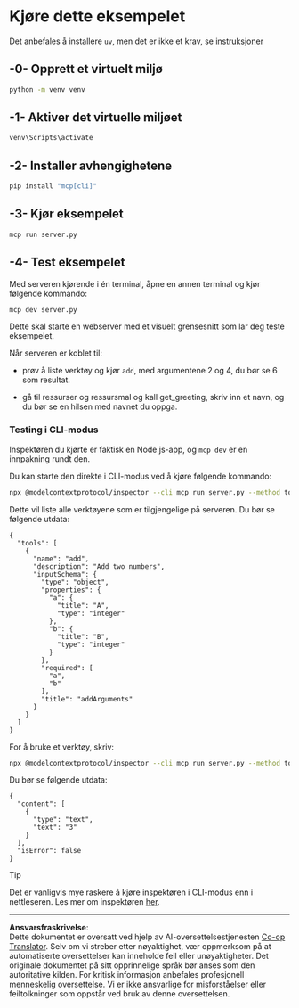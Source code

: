 <!--
CO_OP_TRANSLATOR_METADATA:
{
  "original_hash": "d4c162484df410632550a4a357d40341",
  "translation_date": "2025-09-03T16:10:37+00:00",
  "source_file": "03-GettingStarted/01-first-server/solution/python/README.md",
  "language_code": "no"
}
-->
# Kjøre dette eksempelet

Det anbefales å installere `uv`, men det er ikke et krav, se [instruksjoner](https://docs.astral.sh/uv/#highlights)

## -0- Opprett et virtuelt miljø

```bash
python -m venv venv
```

## -1- Aktiver det virtuelle miljøet

```bash
venv\Scripts\activate
```

## -2- Installer avhengighetene

```bash
pip install "mcp[cli]"
```

## -3- Kjør eksempelet

```bash
mcp run server.py
```

## -4- Test eksempelet

Med serveren kjørende i én terminal, åpne en annen terminal og kjør følgende kommando:

```bash
mcp dev server.py
```

Dette skal starte en webserver med et visuelt grensesnitt som lar deg teste eksempelet.

Når serveren er koblet til:

- prøv å liste verktøy og kjør `add`, med argumentene 2 og 4, du bør se 6 som resultat.

- gå til ressurser og ressursmal og kall get_greeting, skriv inn et navn, og du bør se en hilsen med navnet du oppga.

### Testing i CLI-modus

Inspektøren du kjørte er faktisk en Node.js-app, og `mcp dev` er en innpakning rundt den.

Du kan starte den direkte i CLI-modus ved å kjøre følgende kommando:

```bash
npx @modelcontextprotocol/inspector --cli mcp run server.py --method tools/list
```

Dette vil liste alle verktøyene som er tilgjengelige på serveren. Du bør se følgende utdata:

```text
{
  "tools": [
    {
      "name": "add",
      "description": "Add two numbers",
      "inputSchema": {
        "type": "object",
        "properties": {
          "a": {
            "title": "A",
            "type": "integer"
          },
          "b": {
            "title": "B",
            "type": "integer"
          }
        },
        "required": [
          "a",
          "b"
        ],
        "title": "addArguments"
      }
    }
  ]
}
```

For å bruke et verktøy, skriv:

```bash
npx @modelcontextprotocol/inspector --cli mcp run server.py --method tools/call --tool-name add --tool-arg a=1 --tool-arg b=2
```

Du bør se følgende utdata:

```text
{
  "content": [
    {
      "type": "text",
      "text": "3"
    }
  ],
  "isError": false
}
```

> [!TIP]
> Det er vanligvis mye raskere å kjøre inspektøren i CLI-modus enn i nettleseren.
> Les mer om inspektøren [her](https://github.com/modelcontextprotocol/inspector).

---

**Ansvarsfraskrivelse**:  
Dette dokumentet er oversatt ved hjelp av AI-oversettelsestjenesten [Co-op Translator](https://github.com/Azure/co-op-translator). Selv om vi streber etter nøyaktighet, vær oppmerksom på at automatiserte oversettelser kan inneholde feil eller unøyaktigheter. Det originale dokumentet på sitt opprinnelige språk bør anses som den autoritative kilden. For kritisk informasjon anbefales profesjonell menneskelig oversettelse. Vi er ikke ansvarlige for misforståelser eller feiltolkninger som oppstår ved bruk av denne oversettelsen.